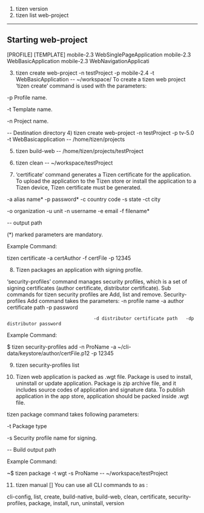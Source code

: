 1) tizen version
2) tizen list web-project
-----------------------------------------------------
Starting web-project
-----------------------------------------------------
[PROFILE]            [TEMPLATE]
mobile-2.3           WebSinglePageApplication
mobile-2.3           WebBasicApplication
mobile-2.3           WebNavigationApplicati




3) tizen create web-project -n testProject -p mobile-2.4 -t WebBasicApplication -- ~/workspace/
To create a tizen web project ‘tizen create’ command is used with the parameters:

-p            Profile name.

-t             Template name.

-n            Project name.

--             Destination directory
4)  tizen create web-project -n testProject -p tv-5.0 -t WebBasicapplication -- /home/tizen/projects


5) tizen build-web -- /home/tizen/projects/testProject

6) tizen clean -- ~/workspace/testProject

7) ‘certificate’ command generates a Tizen certificate for the application. To upload the application to the Tizen store or install the application to a Tizen device, Tizen certificate must be generated.

-a alias name*            -p password*             -c country code         -s state     -ct  city

-o organization          -u unit                         -n username               -e email    -f    filename*          

-- output path

(*) marked parameters are mandatory.

Example Command:

tizen certificate -a certAuthor -f certFile -p 12345

8) Tizen packages an application with signing profile.

‘security-profiles’ command manages security profiles, which is a set of signing certificates (author certificate, distributor certificate). Sub commands for tizen security profiles are Add, list and remove.
Security-profiles Add command takes the parameters:
-n profile name         -a author certificate path           -p password            

                                    -d distributor certificate path   -dp distributor password

Example Command:

$ tizen security-profiles add -n ProName -a ~/cli-data/keystore/author/certFile.p12 
-p 12345

9) tizen security-profiles list

10) Tizen web application is packed as .wgt file. Package is used to install, uninstall or update application.  Package is zip archive file, and it includes source codes of application and signature data. To publish application in the app store, application should be packed inside .wgt file.

tizen package command takes following parameters:

-t             Package type

-s            Security profile name for signing.

--             Build output path

Example Command:

~$ tizen package -t wgt -s ProName -- ~/workspace/testProject

11) tizen manual [<command>]
You can use all CLI commands to as <command>:

cli-config, list, create, build-native, build-web, clean, certificate, security-profiles, package, install, run, uninstall, version